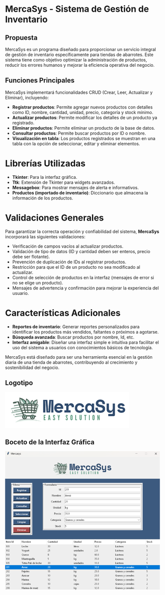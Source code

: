 # MercaSys - Sistema de Gestión de Inventario

## Propuesta

MercaSys es un programa diseñado para proporcionar un servicio integral de gestión de inventario específicamente para tiendas de abarrotes. Este sistema tiene como objetivo optimizar la administración de productos, reducir los errores humanos y mejorar la eficiencia operativa del negocio.

## Funciones Principales

MercaSys implementará funcionalidades CRUD (Crear, Leer, Actualizar y Eliminar), incluyendo:

- **Registrar productos**: Permite agregar nuevos productos con detalles como ID, nombre, cantidad, unidad, precio, categoría y stock mínimo.
- **Actualizar productos**: Permite modificar los detalles de un producto ya registrado.
- **Eliminar productos**: Permite eliminar un producto de la base de datos.
- **Consultar productos**: Permite buscar productos por ID o nombre.
- **Visualización en tabla**: Los productos registrados se muestran en una tabla con la opción de seleccionar, editar y eliminar elementos.

# Librerías Utilizadas

- **Tkinter**: Para la interfaz gráfica.
- **Ttk**: Extensión de Tkinter para widgets avanzados.
- **Messagebox**: Para mostrar mensajes de alerta e informativos.
- **Productos (importado de inventario)**: Diccionario que almacena la información de los productos.

# Validaciones Generales

Para garantizar la correcta operación y confiabilidad del sistema, **MercaSys** incorporará las siguientes validaciones:

- Verificación de campos vacíos al actualizar productos.
- Validación de tipo de datos (ID y cantidad deben ser enteros, precio debe ser flotante).
- Prevención de duplicación de IDs al registrar productos.
- Restricción para que el ID de un producto no sea modificado al actualizar.
- Control de selección de productos en la interfaz (mensajes de error si no se elige un producto).
- Mensajes de advertencia y confirmación para mejorar la experiencia del usuario.

# Características Adicionales

- **Reportes de inventario**: Generar reportes personalizados para identificar los productos más vendidos, faltantes o próximos a agotarse.
- **Búsqueda avanzada**: Buscar productos por nombre, Id, etc.
- **Interfaz amigable**: Diseñar una interfaz simple e intuitiva para facilitar el uso del sistema a usuarios con conocimientos básicos de tecnología.

MercaSys está diseñado para ser una herramienta esencial en la gestión diaria de una tienda de abarrotes, contribuyendo al crecimiento y sostenibilidad del negocio.

## Logotipo

![Logo](/Elementos/logo.png)

## **Boceto de la Interfaz Gráfica**

![Interfaz](/Elementos/interfaz.png)
